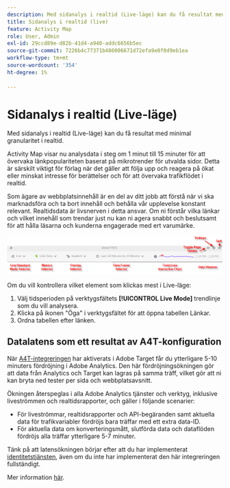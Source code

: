 ```yaml
---
description: Med sidanalys i realtid (Live-läge) kan du få resultat med minimal granularitet i realtid.
title: Sidanalys i realtid (live)
feature: Activity Map
role: User, Admin
exl-id: 29ccd89e-d82b-41d4-a940-addc6656b5ec
source-git-commit: 7226b4c77371b486006671d72efa9e0f0d9eb1ea
workflow-type: tm+mt
source-wordcount: '354'
ht-degree: 1%

---
```


# Sidanalys i realtid (Live-läge)

Med sidanalys i realtid (Live-läge) kan du få resultat med minimal granularitet i realtid.

Activity Map visar nu analysdata i steg om 1 minut till 15 minuter för att övervaka länkpopulariteten baserat på mikrotrender för utvalda sidor. Detta är särskilt viktigt för förlag när det gäller att följa upp och reagera på ökat eller minskat intresse för berättelser och för att övervaka trafikflödet i realtid.

Som ägare av webbplatsinnehåll är en del av ditt jobb att förstå när vi ska marknadsföra och ta bort innehåll och behålla vår upplevelse konstant relevant. Realtidsdata är livsnerven i detta ansvar. Om ni förstår vilka länkar och vilket innehåll som trendar just nu kan ni agera snabbt och beslutsamt för att hålla läsarna och kunderna engagerade med ert varumärke.

![](assets/live_mode.png)

<!-- 

Describe what you can do with the feature: - what is the data shown? why do I see trend lines everywhere? how do I choose a period in the trend? what do the overlays represent in live mode? how do you compute the gainers and losers overlays? what is the auto update mode?

 -->

Om du vill kontrollera vilket element som klickas mest i Live-läge:

1. Välj tidsperioden på verktygsfältets **[!UICONTROL Live Mode]** trendlinje som du vill analysera.
1. Klicka på ikonen &quot;Öga&quot; i verktygsfältet för att öppna tabellen Länkar.
1. Ordna tabellen efter länken.

## Datalatens som ett resultat av A4T-konfiguration

När [A4T-integreringen](https://experienceleague.adobe.com/docs/target/using/integrate/a4t/a4t.html) har aktiverats i Adobe Target får du ytterligare 5-10 minuters fördröjning i Adobe Analytics. Den här fördröjningsökningen gör att data från Analytics och Target kan lagras på samma träff, vilket gör att ni kan bryta ned tester per sida och webbplatsavsnitt.

Ökningen återspeglas i alla Adobe Analytics tjänster och verktyg, inklusive liveströmmen och realtidsrapporter, och gäller i följande scenarier:

* För liveströmmar, realtidsrapporter och API-begäranden samt aktuella data för trafikvariabler fördröjs bara träffar med ett extra data-ID.
* För aktuella data om konverteringsmått, slutförda data och dataflöden fördröjs alla träffar ytterligare 5-7 minuter.

Tänk på att latensökningen börjar efter att du har implementerat [identitetstjänsten](https://experienceleague.adobe.com/docs/id-service/using/home.html), även om du inte har implementerat den här integreringen fullständigt.

Mer information [här](/help/analyze/activity-map/activitymap-standard-live.md).
